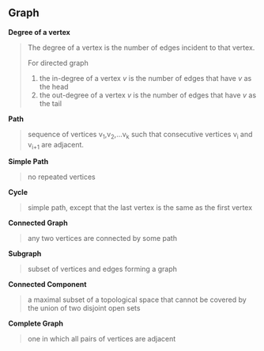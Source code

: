 ## Graph

 **Degree of a vertex**

> The degree of a vertex is the number of edges incident to that vertex.
>
> For directed graph
>
> 1. the in-degree of a vertex *v* is the number of edges that have *v* as the head
> 2. the out-degree of a vertex *v* is the number of edges that have *v* as the tail

**Path**

> sequence of vertices v<sub>1</sub>,v<sub>2</sub>,...v<sub>k</sub> such that consecutive vertices v<sub>i</sub> and v<sub>i+1</sub> are adjacent. 

**Simple Path**

> no repeated vertices

**Cycle**

> simple path, except that the last vertex is the same as the first vertex

**Connected Graph**

> any two vertices are connected by some path

**Subgraph**

> subset of vertices and edges forming a graph

**Connected Component**

> a maximal subset of a topological space that cannot be covered by the union of two disjoint open sets

**Complete Graph**

> one in which all pairs of vertices are adjacent
